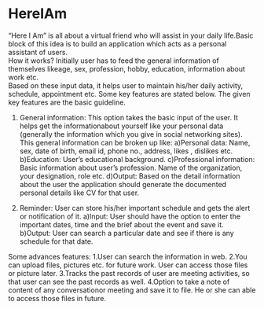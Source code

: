 # HereIAm
“Here I Am” is all about a virtual friend who will assist in your daily life.Basic block of this idea is to build  an  application  which  acts  as  a  personal  assistant  of  users.  
How  it  works?  Initially  user  has  to feed  the  general  information  of  themselves  likeage,  sex,  profession,  hobby,  education,  information about  work  etc.  
Based on  these  input  data,  it  helps  user  to maintain  his/her  daily  activity,  schedule, appointment etc. Some key features are stated below. 
The given key features are the basic guideline.

1. General information: 
This option takes the basic input of the user. It helps get the informationabout yourself like your personal data (generally the information which you give in social networking sites). 
This general information can be broken up like:
  a)Personal data: Name, sex, date of birth, email id, phone no., address, likes , dislikes etc.
  b)Education: User’s educational background.
  c)Professional information: Basic information about user’s profession. Name of the organization, your designation, role etc.
  d)Output: Based on the detail information about the user the application should generate the documented personal details like CV for that user.
  
2. Reminder: User can store his/her important schedule and gets the alert or notification of it.
  a)Input: User should have the option to enter the important dates, time and the brief about the event and save it.
  b)Output: User can search a particular date and see if there is any schedule for that date.

Some advances features:
  1.User can search the information in web.
  2.You can upload files, pictures etc. for future work. User can access those files or picture later.
  3.Tracks the past records of user are meeting activities, so that user can see the past records as well.
  4.Option to take a note of content of any conversationor meeting and save it to file. He or she can able to access those files in future.
